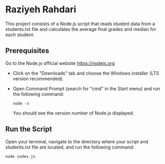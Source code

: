 # Raziyeh Rahdari

This project consists of a Node.js script that reads student data from a students.txt file and calculates the average final grades and median for each student.

## Prerequisites

Go to the Node.js official website https://nodejs.org
- Click on the "Downloads" tab and choose the Windows installer (LTS version recommended).
- Open Command Prompt (search for "cmd" in the Start menu) and run the following command:
    
    `node -v`

    You should see the version number of Node.js displayed.

## Run the Script

Open your terminal, navigate to the directory where your script and students.txt file are located, and run the following command:

`node index.js`